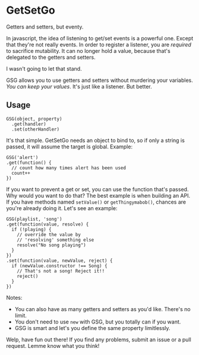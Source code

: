# GetSetGo
Getters and setters, but eventy.

In javascript, the idea of listening to get/set events is a powerful one.
Except that they're not really events. In order to register a listener, you
are _required_ to sacrifice mutability. It can no longer hold a value, because that's delegated to the getters and setters.

I wasn't going to let that stand.

GSG allows you to use getters and setters without murdering your variables. _You can keep your values_. It's just like a listener. But better.

## Usage
```
GSG(object, property)
  .get(handler)
  .set(otherHandler)
```
It's that simple. GetSetGo needs an object to bind to, so if
only a string is passed, it will assume the target is global. Example:

```
GSG('alert')
.get(function() {
  // count how many times alert has been used
  count++
})
```

If you want to prevent a get or set, you can use the function that's passed.
Why would you want to do that? The best example is when building an API.
If you have methods named `setValue()` or `getThingymabob()`, chances are you're already
doing it. Let's see an example:

```
GSG(playlist, 'song')
.get(function(value, resolve) {
  if (!playing) {
    // override the value by
    // 'resolving' something else
    resolve("No song playing")
  }
})
.set(function(value, newValue, reject) {
  if (newValue.constructor !== Song) {
    // That's not a song! Reject it!!
    reject()
  }
})
```

Notes:
- You can also have as many getters and setters as you'd like.
There's no limit.
- You don't need to use `new` with GSG, but you totally can if you want.
- GSG is smart and let's you define the same property limitlessly.

Welp, have fun out there! If you find any problems, submit an issue or a pull request.
Lemme know what you think!
